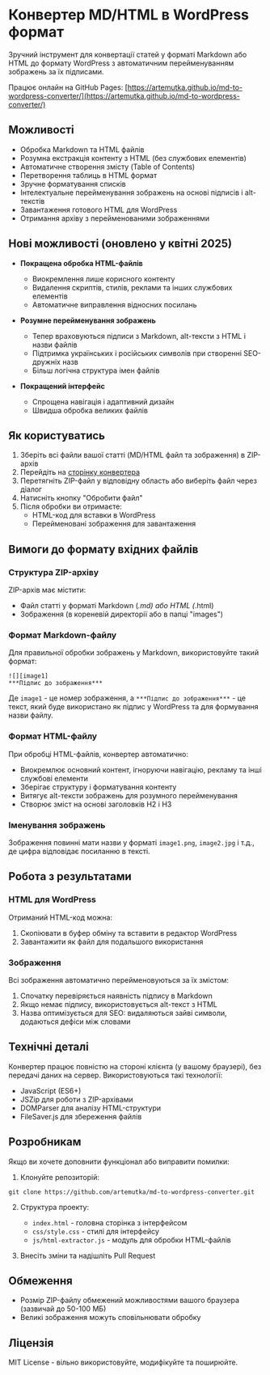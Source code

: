 # Конвертер MD/HTML в WordPress формат

Зручний інструмент для конвертації статей у форматі Markdown або HTML до формату WordPress з автоматичним перейменуванням зображень за їх підписами.

Працює онлайн на GitHub Pages: [https://artemutka.github.io/md-to-wordpress-converter/](https://artemutka.github.io/md-to-wordpress-converter/)

## Можливості

- Обробка Markdown та HTML файлів
- Розумна екстракція контенту з HTML (без службових елементів)
- Автоматичне створення змісту (Table of Contents)
- Перетворення таблиць в HTML формат
- Зручне форматування списків
- Інтелектуальне перейменування зображень на основі підписів і alt-текстів
- Завантаження готового HTML для WordPress
- Отримання архіву з перейменованими зображеннями

## Нові можливості (оновлено у квітні 2025)

- **Покращена обробка HTML-файлів**
  - Виокремлення лише корисного контенту
  - Видалення скриптів, стилів, реклами та інших службових елементів
  - Автоматичне виправлення відносних посилань

- **Розумне перейменування зображень**
  - Тепер враховуються підписи з Markdown, alt-тексти з HTML і назви файлів
  - Підтримка українських і російських символів при створенні SEO-дружніх назв
  - Більш логічна структура імен файлів

- **Покращений інтерфейс**
  - Спрощена навігація і адаптивний дизайн
  - Швидша обробка великих файлів

## Як користуватись

1. Зберіть всі файли вашої статті (MD/HTML файл та зображення) в ZIP-архів
2. Перейдіть на [сторінку конвертера](https://artemutka.github.io/md-to-wordpress-converter/)
3. Перетягніть ZIP-файл у відповідну область або виберіть файл через діалог
4. Натисніть кнопку "Обробити файл"
5. Після обробки ви отримаєте:
   - HTML-код для вставки в WordPress
   - Перейменовані зображення для завантаження

## Вимоги до формату вхідних файлів

### Структура ZIP-архіву

ZIP-архів має містити:
- Файл статті у форматі Markdown (*.md) або HTML (*.html)
- Зображення (в кореневій директорії або в папці "images")

### Формат Markdown-файлу

Для правильної обробки зображень у Markdown, використовуйте такий формат:

```
![][image1]  
***Підпис до зображення***
```

Де `image1` - це номер зображення, а `***Підпис до зображення***` - це текст, який буде використано як підпис у WordPress та для формування назви файлу.

### Формат HTML-файлу

При обробці HTML-файлів, конвертер автоматично:
- Виокремлює основний контент, ігноруючи навігацію, рекламу та інші службові елементи
- Зберігає структуру і форматування контенту
- Витягує alt-тексти зображень для розумного перейменування
- Створює зміст на основі заголовків H2 і H3

### Іменування зображень

Зображення повинні мати назви у форматі `image1.png`, `image2.jpg` і т.д., де цифра відповідає посиланню в тексті.

## Робота з результатами

### HTML для WordPress

Отриманий HTML-код можна:
1. Скопіювати в буфер обміну та вставити в редактор WordPress
2. Завантажити як файл для подальшого використання

### Зображення

Всі зображення автоматично перейменовуються за їх змістом:
1. Спочатку перевіряється наявність підпису в Markdown
2. Якщо немає підпису, використовується alt-текст з HTML
3. Назва оптимізується для SEO: видаляються зайві символи, додаються дефіси між словами

## Технічні деталі

Конвертер працює повністю на стороні клієнта (у вашому браузері), без передачі даних на сервер. Використовуються такі технології:

- JavaScript (ES6+)
- JSZip для роботи з ZIP-архівами
- DOMParser для аналізу HTML-структури
- FileSaver.js для збереження файлів

## Розробникам

Якщо ви хочете доповнити функціонал або виправити помилки:

1. Клонуйте репозиторій:
```
git clone https://github.com/artemutka/md-to-wordpress-converter.git
```

2. Структура проекту:
   - `index.html` - головна сторінка з інтерфейсом
   - `css/style.css` - стилі для інтерфейсу
   - `js/html-extractor.js` - модуль для обробки HTML-файлів

3. Внесіть зміни та надішліть Pull Request

## Обмеження

- Розмір ZIP-файлу обмежений можливостями вашого браузера (зазвичай до 50-100 МБ)
- Великі зображення можуть сповільнювати обробку

## Ліцензія

MIT License - вільно використовуйте, модифікуйте та поширюйте.